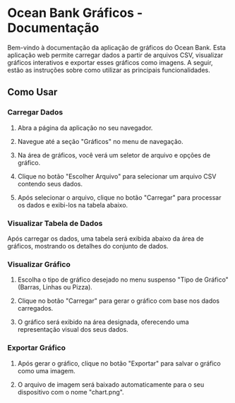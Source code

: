# Ocean Bank Gráficos - Documentação

Bem-vindo à documentação da aplicação de gráficos do Ocean Bank. Esta aplicação web permite carregar dados a partir de arquivos CSV, visualizar gráficos interativos e exportar esses gráficos como imagens. A seguir, estão as instruções sobre como utilizar as principais funcionalidades.

## Como Usar

### Carregar Dados

1. Abra a página da aplicação no seu navegador.
2. Navegue até a seção "Gráficos" no menu de navegação.

3. Na área de gráficos, você verá um seletor de arquivo e opções de gráfico.

4. Clique no botão "Escolher Arquivo" para selecionar um arquivo CSV contendo seus dados.

5. Após selecionar o arquivo, clique no botão "Carregar" para processar os dados e exibi-los na tabela abaixo.

### Visualizar Tabela de Dados

Após carregar os dados, uma tabela será exibida abaixo da área de gráficos, mostrando os detalhes do conjunto de dados.

### Visualizar Gráfico

1. Escolha o tipo de gráfico desejado no menu suspenso "Tipo de Gráfico" (Barras, Linhas ou Pizza).

2. Clique no botão "Carregar" para gerar o gráfico com base nos dados carregados.

3. O gráfico será exibido na área designada, oferecendo uma representação visual dos seus dados.

### Exportar Gráfico

1. Após gerar o gráfico, clique no botão "Exportar" para salvar o gráfico como uma imagem.

2. O arquivo de imagem será baixado automaticamente para o seu dispositivo com o nome "chart.png".